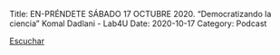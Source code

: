 Title: EN-PRÉNDETE SÁBADO 17  OCTUBRE 2020. “Democratizando la ciencia” Komal Dadlani - Lab4U
Date: 2020-10-17
Category: Podcast

<a href="https://s.danilorca.com/2020-10-17.mp3" type="audio/mpeg">
Escuchar
</a>
